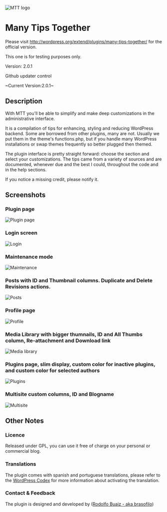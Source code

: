 ![MTT logo](https://github.com/brasofilo/featured-link-image/raw/master/logo.png)

# Many Tips Together
Please visit http://wordpress.org/extend/plugins/many-tips-together/ for the official version.

This one is for testing purposes only.

Version: 2.0.1

Github updater control

~Current Version:2.0.1~

## Description
With MTT you'll be able to simplify and make deep customizations in the administrative interface.

It is a compilation of tips for enhancing, styling and reducing WordPress backend. 
Some are borrowed from other plugins, many are not. 
Usually we put them in the theme's functions.php, 
but if you handle many WordPress installations or swap themes frequently so better plugged then themed.

The plugin interface is pretty straight forward: choose the section and select your customizations.
The tips came from a variety of sources and are documented, whenever due and the best I could, 
throughout the code and in the help sections.

If you notice a missing credit, please notify it.


## Screenshots

### Plugin page
![Plugin page](https://github.com/brasofilo/many-tips-together/raw/master/screenshot-1.png)

### Login screen
![Login](https://github.com/brasofilo/many-tips-together/raw/master/screenshot-2.jpg)

### Maintenance mode
![Maintenance](https://github.com/brasofilo/many-tips-together/raw/master/screenshot-3.jpg)

### Posts with ID and Thumbnail columns. Duplicate and Delete Revisions actions.
![Posts](https://github.com/brasofilo/many-tips-together/raw/master/screenshot-4.png)

### Profile page
![Profile](https://github.com/brasofilo/many-tips-together/raw/master/screenshot-5.png)

### Media Library with bigger thumnails, ID and All Thumbs column, Re-attachment and Download link
![Media library](https://github.com/brasofilo/many-tips-together/raw/master/screenshot-6.png)

### Plugins page, slim display, custom color for inactive plugins, and custom color for selected authors
![Plugins](https://github.com/brasofilo/many-tips-together/raw/master/screenshot-7.png)

### Multisite custom columns, ID and Blogname
![Multisite](https://github.com/brasofilo/many-tips-together/raw/master/screenshot-8.png)

## Other Notes
### Licence
Released under GPL, you can use it free of charge on your personal or commercial blog. 

### Translations
The plugin comes with spanish and portuguese translations, please refer to the [WordPress Codex](http://codex.wordpress.org/Installing_WordPress_in_Your_Language "Installing WordPress in Your Language") for more information about activating the translation.

### Contact & Feedback
The plugin is designed and developed by ([Rodolfo Buaiz - aka brasofilo](http://rodbuaiz.com))